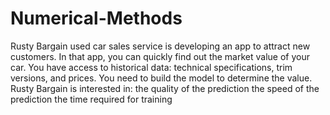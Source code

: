 # Numerical-Methods
Rusty Bargain used car sales service is developing an app to attract new customers. In that app, you can quickly find out the market value of your car. You have access to historical data: technical specifications, trim versions, and prices. You need to build the model to determine the value. Rusty Bargain is interested in: the quality of the prediction the speed of the prediction the time required for training
